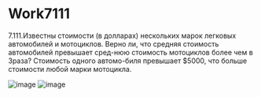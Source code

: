 # Work7111
7.111.Известны стоимости (в долларах) нескольких марок легковых автомобилей и мотоциклов. Верно ли, что средняя стоимость автомобилей превышает сред-нюю стоимость мотоциклов более чем в 3раза? Стоимость одного автомо-биля превышает $5000, что больше стоимости любой марки мотоцикла.

![image](https://user-images.githubusercontent.com/113888939/200274416-5ce14d78-acff-4060-a948-bbf3750a57f7.png)
![image](https://user-images.githubusercontent.com/113888939/200274666-ee7a3e1a-434e-44e6-bf2e-4b09756c3e50.png)
